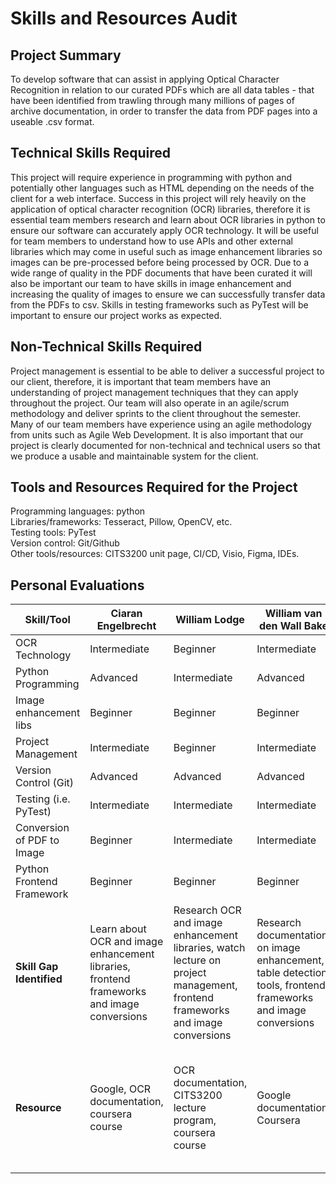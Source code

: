 # Skills and Resources Audit
## Project Summary
To develop software that can assist in applying Optical Character Recognition in relation to our curated PDFs which are all data tables - that have been identified from trawling through many millions of pages of archive documentation, in order to transfer the data from PDF pages into a useable .csv format.

## Technical Skills Required
This project will require experience in programming with python and potentially other languages such as HTML depending on the needs of the client for a web interface. Success in this project will rely heavily on the application of optical character recognition (OCR) libraries, therefore it is essential team members research and learn about OCR libraries in python to ensure our software can accurately apply OCR technology. It will be useful for team members to understand how to use APIs and other external libraries which may come in useful such as image enhancement libraries so images can be pre-processed before being processed by OCR. Due to a wide range of quality in the PDF documents that have been curated it will also be important our team to have skills in image enhancement and increasing the quality of images to ensure we can successfully transfer data from the PDFs to csv. Skills in testing frameworks such as PyTest will be important to ensure our project works as expected.

## Non-Technical Skills Required
Project management is essential to be able to deliver a successful project to our client, therefore, it is important that team members have an understanding of project management techniques that they can apply throughout the project. Our team will also operate in an agile/scrum methodology and deliver sprints to the client throughout the semester. Many of our team members have experience using an agile methodology from units such as Agile Web Development. It is also important that our project is clearly documented for non-technical and technical users so that we produce a usable and maintainable system for the client.

## Tools and Resources Required for the Project
Programming languages: python
<br>Libraries/frameworks: Tesseract, Pillow, OpenCV, etc.
<br>Testing tools: PyTest
<br>Version control: Git/Github
<br>Other tools/resources: CITS3200 unit page, CI/CD, Visio, Figma, IDEs.

## Personal Evaluations

| **Skill/Tool**          | **Ciaran Engelbrecht** | **William Lodge** | **William van den Wall Bake** | **Shashwat Abrol** | **Connor Fernie** | **Oliver Dean** |
|-------------------------|-----------------------------------|-------------------|-----------------------------|-------------------|------------------|----------------|
| OCR Technology          | Intermediate                      | Beginner          | Intermediate                | Beginner          | Beginner         | Beginner       |
| Python Programming      | Advanced                          | Intermediate      | Advanced                    | Advanced          | Intermediate     | Intermediate   |
| Image enhancement libs  | Beginner                          | Beginner          | Beginner                    | Beginner          | Beginner         | Beginner       |
| Project Management      | Intermediate                      | Beginner          | Intermediate                | Beginner          | Beginner         | Beginner       |
| Version Control (Git)   | Advanced                          | Advanced          | Advanced                    | Advanced          | Advanced         | Advanced       |
| Testing (i.e. PyTest)   | Intermediate                      | Intermediate      | Intermediate                | Intermediate      | Beginner         | Advanced       |
| Conversion of PDF to Image| Beginner                      | Intermediate      | Intermediate                | Beginner      | Beginner         | Beginner       |
| Python Frontend Framework| Beginner                      | Beginner      | Beginner                | Beginner      | Beginner         | Intermediate       |
| **Skill Gap Identified**| Learn about OCR and image enhancement libraries, frontend frameworks and image conversions | Research OCR and image enhancement libraries, watch lecture on project management, frontend frameworks and image conversions | Research documentation on image enhancement, table detection tools, frontend frameworks and image conversions  | Research how to automatically detect tables and draw grids in python on images, frontend frameworks and image conversions | Research OCR and image enhancement libraries, watch lecture on project management, frontend frameworks and image conversions    | Learn about OCR, and project management techniques, frontend frameworks and image conversions |
| **Resource**            | Google, OCR documentation, coursera course| OCR documentation, CITS3200 lecture program, coursera course | Google documentation, Coursera | OCR, image enhancement, table detection python documentation, coursera course  | Documentation on OCR and image enhancement and PyTest, CITS3200 lecture program, coursera course | OCR documentation and CITS3200 lecture program, coursera course     |
